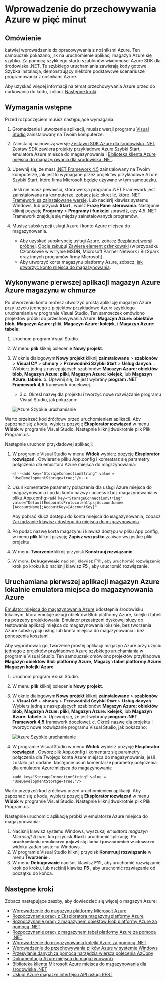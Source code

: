 <properties
    pageTitle="Wprowadzenie do przechowywania Azure w pięć minut | Microsoft Azure"
    description="Szybko rozpocząć wydajną pracę w Microsoft Azure blob, tabel i kolejek przy użyciu szybkiego uruchamiania Azure miejsca do magazynowania, Visual Studio i emulatora Azure miejsca do magazynowania. Uruchom pierwszej aplikacji magazyn Azure w pięć minut."
    services="storage"
    documentationCenter=".net"
    authors="tamram"
    manager="carmonm"
    editor="tysonn"/>

<tags
    ms.service="storage"
    ms.workload="storage"
    ms.tgt_pltfrm="na"
    ms.devlang="dotnet"
    ms.topic="get-started-article"
    ms.date="10/18/2016"
    ms.author="tamram"/>

# <a name="get-started-with-azure-storage-in-five-minutes"></a>Wprowadzenie do przechowywania Azure w pięć minut

## <a name="overview"></a>Omówienie

Łatwiej wprowadzenie do opracowywania z nośnikami Azure. Ten samouczek pokazano, jak na uruchomienie aplikacji magazyn Azure się szybko. Za pomocą szybkiego startu szablonów wiadomości Azure SDK dla środowiska .NET. Te szybkiego uruchamiania zawierają kody gotowe Szybka instalacja, demonstrujący niektóre podstawowe scenariusze programowania z nośnikami Azure.

Aby uzyskać więcej informacji na temat przechowywania Azure przed do nurkowania do kodu, zobacz [Następne kroki](#next-steps).

## <a name="prerequisites"></a>Wymagania wstępne

Przed rozpoczęciem musisz następujące wymagania:

1. Gromadzenie i utworzenie aplikacji, musisz wersji programu [Visual Studio](https://www.visualstudio.com/) zainstalowany na Twoim komputerze.

2. Zainstaluj najnowszą wersję [Zestawu SDK Azure dla środowiska .NET](https://azure.microsoft.com/downloads/). Zestaw SDK zawiera projekty przykładowe Azure Szybki Start, emulatora Azure miejsca do magazynowania i [Biblioteka klienta Azure miejsca do magazynowania dla środowiska .NET](https://msdn.microsoft.com/library/azure/dn261237.aspx).

3. Upewnij się, że masz [.NET Framework 4,5](http://www.microsoft.com/download/details.aspx?id=30653) zainstalowany na Twoim komputerze, jak jest to wymagane przez projektów przykładowe Azure Szybki Start, które firma Microsoft będzie używane w tym samouczku.

    Jeśli nie masz pewności, która wersja programu .NET Framework jest zainstalowana na komputerze, zobacz [jak: określić, które .NET Framework są zainstalowane wersje](https://msdn.microsoft.com/vstudio/hh925568.aspx). Lub naciśnij klawisz systemu Windows, lub przycisk **Start** , wpisz **Frazę Panel sterowania**. Następnie kliknij pozycję **Programy** > **Programy i funkcje**i sprawdź, czy 4,5 .NET Framework znajduje się między zainstalowanych programów.

4. Musisz subskrypcji usługi Azure i konto Azure miejsca do magazynowania.

    - Aby uzyskać subskrypcję usługi Azure, zobacz [Bezpłatnej wersji próbnej](https://azure.microsoft.com/pricing/free-trial/), [Opcje zakupu](https://azure.microsoft.com/pricing/purchase-options/)i [Zawiera element członkowski](https://azure.microsoft.com/pricing/member-offers/) (w przypadku Członkowie w witrynie MSDN, Microsoft Partner Network i BizSpark oraz innych programów firmy Microsoft).
    - Aby utworzyć konta magazynu platformy Azure, zobacz, [jak utworzyć konto miejsca do magazynowania](storage-create-storage-account.md#create-a-storage-account).

## <a name="run-your-first-azure-storage-application-against-azure-storage-in-the-cloud"></a>Wykonywane pierwszej aplikacji magazyn Azure Azure magazynu w chmurze

Po utworzeniu konta możesz utworzyć prostą aplikację magazyn Azure przy użyciu jednego z projektów przykładowe Azure szybkiego uruchamiania w programie Visual Studio. Ten samouczek omówiono projektów próbki do przechowywania Azure: **Magazyn Azure: obiektów blob**, **Magazyn Azure: pliki**, **Magazyn Azure: kolejek**, i **Magazyn Azure: tabele**:

1. Uruchom program Visual Studio.
2. W menu **plik** kliknij polecenie **Nowy projekt**.
3. W oknie dialogowym **Nowy projekt** kliknij **zainstalowane** > **szablonów** > **Visual C#** > **chmury** > **Przewodniki Szybki Start** > **Usług danych**.
    . Wybierz jedną z następujących szablonów: **Magazyn Azure: obiektów blob**, **Magazyn Azure: pliki**, **Magazyn Azure: kolejek**, lub **Magazyn Azure: tabele**.
    b. Upewnij się, że jest wybrany **program .NET Framework 4,5** framework docelowej.
    - 3.c. Określ nazwę dla projektu i tworzyć nowe rozwiązanie programu Visual Studio, jak pokazano:

    ![Azure Szybkie uruchamianie][Image1]

Warto przejrzeć kod źródłowy przed uruchomieniem aplikacji. Aby zapoznać się z kodu, wybierz pozycję **Eksplorator rozwiązań** w menu **Widok** w programie Visual Studio. Następnie kliknij dwukrotnie plik Plik Program.cs.

Następnie uruchom przykładowej aplikacji:

1.  W programie Visual Studio w menu **Widok** wybierz pozycję **Eksplorator rozwiązań** . Otwieranie pliku App.config i komentarz się parametry połączenia dla emulatora Azure miejsca do magazynowania:

    `<!--<add key="StorageConnectionString" value = "UseDevelopmentStorage=true;"/>-->`

2.  Usuń komentarze parametry połączenia dla usługi Azure miejsca do magazynowania i podaj konto nazwy i access klucz magazynowania w pliku App.config:`<add key="StorageConnectionString" value="DefaultEndpointsProtocol=https;AccountName=[AccountName];AccountKey=[AccountKey]"`

    Aby pobrać klucz dostępu do konta miejsca do magazynowania, zobacz [Zarządzanie klawiszy dostępu do miejsca do magazynowania](storage-create-storage-account.md#manage-your-storage-access-keys).

3.  Po podać nazwę konta magazynu i klawisz dostępu w pliku App.config, w menu **plik** kliknij pozycję **Zapisz wszystko** zapisać wszystkie pliki projektu.
4.  W menu **Tworzenie** kliknij przycisk **Konstruuj rozwiązanie**.
5.  W menu **Debugowanie** naciśnij klawisz **F11** , aby uruchomić rozwiązanie krok po kroku lub naciśnij klawisz **F5** , aby uruchomić rozwiązanie.


## <a name="run-your-first-azure-storage-application-locally-against-the-azure-storage-emulator"></a>Uruchamiana pierwszej aplikacji magazyn Azure lokalnie emulatora miejsca do magazynowania Azure

[Emulator miejsca do magazynowania Azure](storage-use-emulator.md) udostępnia środowisku lokalnym, która emuluje usługi obiektów Blob platformy Azure, kolejki i tabeli na potrzeby projektowania. Emulator przestrzeni dyskowej służy do testowania aplikacji miejsca do magazynowania lokalnie, bez tworzenia Azure subskrypcji usługi lub konta miejsca do magazynowania i bez ponoszenia kosztami.

Aby wypróbować go, tworzenie prostej aplikacji magazyn Azure przy użyciu jednego z projektów przykładowe Azure szybkiego uruchamiania w programie Visual Studio. Ten samouczek omówiono projektów przykładowe **Magazyn obiektów Blob platformy Azure**, **Magazyn tabel platformy Azure**i **Magazyn kolejki Azure** :

1. Uruchom program Visual Studio.
2. W menu **plik** kliknij polecenie **Nowy projekt**.
3. W oknie dialogowym **Nowy projekt** kliknij **zainstalowane** > **szablonów** > **Visual C#** > **chmury** > **Przewodniki Szybki Start** > **Usług danych**.
    . Wybierz jedną z następujących szablonów: **Magazyn Azure: obiektów blob**, **Magazyn Azure: pliki**, **Magazyn Azure: kolejek**, lub **Magazyn Azure: tabele**.
    b. Upewnij się, że jest wybrany **program .NET Framework 4,5** framework docelowej.
    c. Określ nazwę dla projektu i tworzyć nowe rozwiązanie programu Visual Studio, jak pokazano:

    ![Azure Szybkie uruchamianie][Image1]

4.  W programie Visual Studio w menu **Widok** wybierz pozycję **Eksplorator rozwiązań** . Otwórz plik App.config i komentarz się parametry połączenia dla Twojego konta Azure miejsca do magazynowania, jeśli zostało już dodane. Następnie usuń komentarze parametry połączenia dla emulatora Azure miejsca do magazynowania:

    `<add key="StorageConnectionString" value = "UseDevelopmentStorage=true;"/>`

Warto przejrzeć kod źródłowy przed uruchomieniem aplikacji. Aby zapoznać się z kodu, wybierz pozycję **Eksplorator rozwiązań** w menu **Widok** w programie Visual Studio. Następnie kliknij dwukrotnie plik Plik Program.cs.

Następnie uruchomić aplikację próbki w emulatorze Azure miejsca do magazynowania:

1.  Naciśnij klawisz systemu Windows, wyszukaj *emulatora magazyn Microsoft Azure*, lub przycisk **Start** i uruchomić aplikację. Po uruchomieniu emulatorze pojawi się ikona i powiadomień w obszarze widoku zadań systemu Windows.
2.  W programie Visual Studio kliknij przycisk **Konstruuj rozwiązanie** w menu **Tworzenie** .
3.  W menu **Debugowanie** naciśnij klawisz **F11** , aby uruchomić rozwiązanie krok po kroku, lub naciśnij klawisz **F5** , aby uruchomić rozwiązanie od początku do końca.

## <a name="next-steps"></a>Następne kroki

Zobacz następujące zasoby, aby dowiedzieć się więcej o magazyn Azure:

* [Wprowadzenie do magazynu platformy Microsoft Azure](storage-introduction.md)
* [Rozpoczynanie pracy z Eksploratora magazynu platformy Azure](../vs-azure-tools-storage-manage-with-storage-explorer.md)
* [Rozpoczynanie pracy z magazynem obiektów Blob platformy Azure za pomocą .NET](storage-dotnet-how-to-use-blobs.md)
* [Rozpoczynanie pracy z magazynem tabel platformy Azure za pomocą .NET](storage-dotnet-how-to-use-tables.md)
* [Wprowadzenie do magazynowania kolejki Azure za pomocą .NET](storage-dotnet-how-to-use-queues.md)
* [Wprowadzenie do przechowywania plików Azure w systemie Windows](storage-dotnet-how-to-use-files.md)
* [Przesyłanie danych za pomocą narzędzia wiersza polecenia AzCopy](storage-use-azcopy.md)
* [Dokumentacja Azure miejsca do magazynowania](https://azure.microsoft.com/documentation/services/storage/)
* [Biblioteka klienta Microsoft Azure miejsca do magazynowania dla środowiska .NET](https://msdn.microsoft.com/library/azure/dn261237.aspx)
* [Usługi Azure magazyn interfejsu API usługi REST](https://msdn.microsoft.com/library/azure/dd179355.aspx)

[Image1]: ./media/storage-getting-started-guide/QuickStart.png
